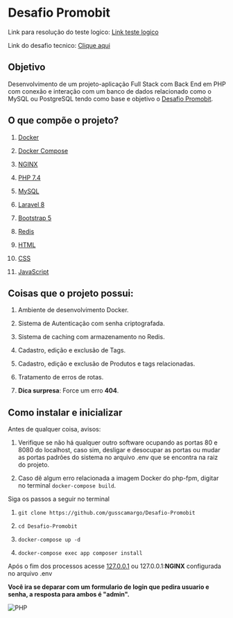 
[URL_DESAFIO]:https://github.com/Promobit/teste-cadastro-produtos

[Desafio Promobit]:https://github.com/Promobit/teste-cadastro-produtos

[Clique aqui]:https://github.com/Promobit/teste-cadastro-produtos

[Link teste logico]:https://github.com/gusscamargo/Desafio-Promobit/blob/main/teste-logica/src/src/ProductStructure.php

  

# Desafio Promobit

  

Link para resolução do teste logico: [Link teste logico]

  

Link do desafio tecnico: [Clique aqui]

  

## Objetivo

Desenvolvimento de um projeto-aplicação Full Stack com Back End em PHP com conexão e interação com um banco de dados relacionado como o MySQL ou PostgreSQL tendo como base e objetivo o [Desafio Promobit].

  

## O que compõe o projeto?

1. [Docker](https://www.docker.com/)
2. [Docker Compose](https://docs.docker.com/compose/)

3. [NGINX](https://www.nginx.com/)

4. [PHP 7.4](https://www.php.net/releases/7_4_0.php)

5. [MySQL](https://www.mysql.com/)

6. [Laravel 8](https://laravel.com/docs/8.x/releases)

7. [Bootstrap 5](https://getbootstrap.com/docs/5.0/getting-started/introduction/)

8. [Redis](https://redis.io/)

9. [HTML](https://developer.mozilla.org/pt-BR/docs/Web/HTML)

10. [CSS](https://developer.mozilla.org/pt-BR/docs/Web/CSS)

11. [JavaScript](https://developer.mozilla.org/pt-BR/docs/Web/JavaScript)

  

## Coisas que o projeto possui:

  

1. Ambiente de desenvolvimento Docker.

2. Sistema de Autenticação com senha criptografada.

3. Sistema de caching com armazenamento no Redis.

4. Cadastro, edição e exclusão de Tags.

5. Cadastro, edição e exclusão de Produtos e tags relacionadas.

6. Tratamento de erros de rotas.

7. **Dica surpresa**: Force um erro **404**.

  

## Como instalar e inicializar

Antes de qualquer coisa, avisos:

1. Verifique se não há qualquer outro software ocupando as portas 80 e 8080 do localhost, caso sim, desligar e desocupar as portas ou mudar as portas padrões do sistema no arquivo .env que se encontra na raiz do projeto.

2. Caso dê algum erro relacionada a imagem Docker do php-fpm, digitar no terminal `docker-compose build`.

  

Siga os passos a seguir no terminal

1. `git clone https://github.com/gusscamargo/Desafio-Promobit`

2. `cd Desafio-Promobit`

3. `docker-compose up -d`

4. `docker-compose exec app composer install`

  

Após o fim dos processos acesse [127.0.0.1](http://127.0.0.1/) ou 127.0.0.1:**NGINX** configurada no arquivo .env

  

**Você ira se deparar com um formulario de login que pedira usuario e senha, a resposta para ambos é "admin".**

  

![PHP](https://kinsta.com/pt/wp-content/uploads/sites/3/2018/11/o-php-morreu-0-1.jpg)